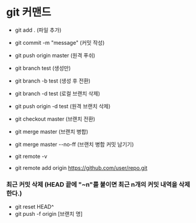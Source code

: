 # git 커맨드

- git add . (파일 추가)
- git commit -m "message" (커밋 작성)
- git push origin master (원격 푸쉬)

- git branch test (생성만)
- git branch -b test (생성 후 전환)

- git branch -d test (로컬 브랜치 삭제)
- git push origin -d test (원격 브랜치 삭제)

- git checkout master (브랜치 전환)

- git merge master (브랜치 병합)
- git merge master --no-ff (브랜치 병합 커밋 남기기)

- git remote -v
- git remote add origin https://github.com/user/repo.git

### 최근 커밋 삭제 (HEAD 끝에 "~n"를 붙이면 최근 n개의 커밋 내역을 삭제한다.)
- git reset HEAD^
- git push -f origin [브랜치 명]
